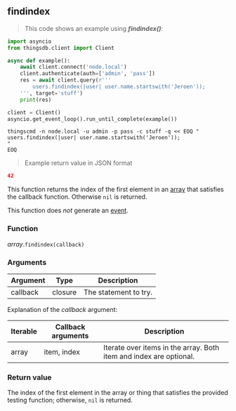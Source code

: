 ## findindex

> This code shows an example using ***findindex()***:

```python
import asyncio
from thingsdb.client import Client

async def example():
    await client.connect('node.local')
    client.authenticate(auth=['admin', 'pass'])
    res = await client.query(r'''
        users.findindex(|user| user.name.startswith('Jeroen'));
    ''', target='stuff')
    print(res)

client = Client()
asyncio.get_event_loop().run_until_complete(example())
```

```shell
thingscmd -n node.local -u admin -p pass -c stuff -q << EOQ "
users.findindex(|user| user.name.startswith('Jeroen'));
"
EOQ
```

> Example return value in JSON format

```json
42
```

This function returns the index of the first element in an [array](#array-type) that satisfies the callback function.
Otherwise `nil` is returned.

This function does *not* generate an [event](#events).

### Function
*array*.`findindex(callback)`

### Arguments
Argument | Type | Description
-------- | ---- | -----------
callback | closure | The statement to try.

Explanation of the *callback* argument:

Iterable | Callback arguments | Description
-------- | -------- | -----------
array | item, index | Iterate over items in the array. Both item and index are optional.


### Return value
The index of the first element in the array or thing that satisfies the provided testing function;
otherwise, `nil` is returned.
